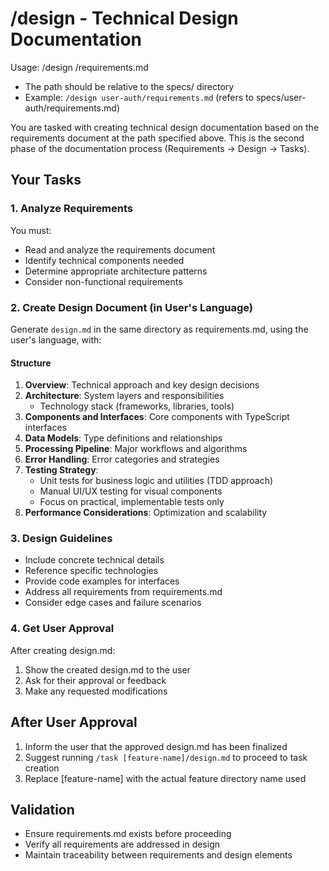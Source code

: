 # /design - Technical Design Documentation

Usage: /design <feature-name>/requirements.md
- The path should be relative to the specs/ directory
- Example: `/design user-auth/requirements.md` (refers to specs/user-auth/requirements.md)

You are tasked with creating technical design documentation based on the requirements document at the path specified above. This is the second phase of the documentation process (Requirements → Design → Tasks).

## Your Tasks

### 1. Analyze Requirements
You must:
- Read and analyze the requirements document
- Identify technical components needed
- Determine appropriate architecture patterns
- Consider non-functional requirements

### 2. Create Design Document (in User's Language)
Generate `design.md` in the same directory as requirements.md, using the user's language, with:

#### Structure
1. **Overview**: Technical approach and key design decisions
2. **Architecture**: System layers and responsibilities
   - Technology stack (frameworks, libraries, tools)
3. **Components and Interfaces**: Core components with TypeScript interfaces
4. **Data Models**: Type definitions and relationships
5. **Processing Pipeline**: Major workflows and algorithms
6. **Error Handling**: Error categories and strategies
7. **Testing Strategy**: 
   - Unit tests for business logic and utilities (TDD approach)
   - Manual UI/UX testing for visual components
   - Focus on practical, implementable tests only
8. **Performance Considerations**: Optimization and scalability

### 3. Design Guidelines
- Include concrete technical details
- Reference specific technologies
- Provide code examples for interfaces
- Address all requirements from requirements.md
- Consider edge cases and failure scenarios

### 4. Get User Approval
After creating design.md:
1. Show the created design.md to the user
2. Ask for their approval or feedback
3. Make any requested modifications

## After User Approval
1. Inform the user that the approved design.md has been finalized
2. Suggest running `/task [feature-name]/design.md` to proceed to task creation
3. Replace [feature-name] with the actual feature directory name used

## Validation
- Ensure requirements.md exists before proceeding
- Verify all requirements are addressed in design
- Maintain traceability between requirements and design elements